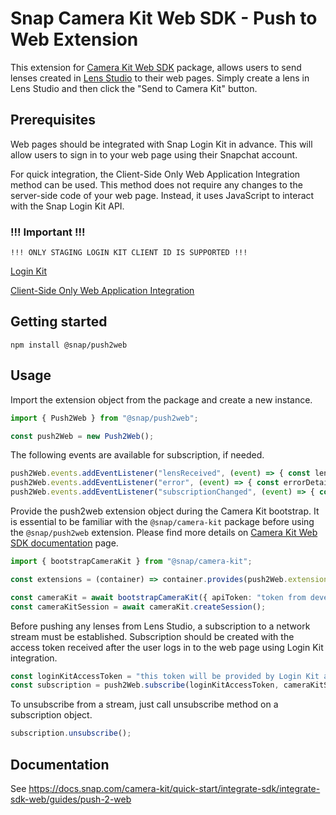 # Snap Camera Kit Web SDK - Push to Web Extension

This extension for [Camera Kit Web SDK](https://www.npmjs.com/package/@snap/camera-kit) package, allows users to send lenses created in [Lens Studio](https://ar.snap.com/lens-studio) to their web pages. Simply create a lens in Lens Studio and then click the "Send to Camera Kit" button.

## Prerequisites

Web pages should be integrated with Snap Login Kit in advance. This will allow users to sign in to your web page using their Snapchat account.

For quick integration, the Client-Side Only Web Application Integration method can be used. This method does not require any changes to the server-side code of your web page. Instead, it uses JavaScript to interact with the Snap Login Kit API.

### !!! Important !!!
```
!!! ONLY STAGING LOGIN KIT CLIENT ID IS SUPPORTED !!!
```

[Login Kit](https://docs.snap.com/snap-kit/login-kit/Tutorials/web#requirements)

[Client-Side Only Web Application Integration](https://docs.snap.com/snap-kit/login-kit/Tutorials/web#client-side-only-web-application-integration)

###

## Getting started

```
npm install @snap/push2web
```

## Usage

Import the extension object from the package and create a new instance.
```ts
import { Push2Web } from "@snap/push2web";

const push2Web = new Push2Web();
```

The following events are available for subscription, if needed.
```ts
push2Web.events.addEventListener("lensReceived", (event) => { const lensDetails = event.detail;  });
push2Web.events.addEventListener("error", (event) => { const errorDetails = event.detail; });
push2Web.events.addEventListener("subscriptionChanged", (event) => { const subState = event.detail; };)
```

Provide the push2web extension object during the Camera Kit bootstrap. It is essential to be familiar with the `@snap/camera-kit` package before using the `@snap/push2web` extension. Please find more details on [Camera Kit Web SDK documentation](https://docs.snap.com/camera-kit/quick-start/integrate-sdk/integrate-sdk-web/web-configuration) page.
```ts
import { bootstrapCameraKit } from "@snap/camera-kit";

const extensions = (container) => container.provides(push2Web.extension);

const cameraKit = await bootstrapCameraKit({ apiToken: "token from developer portal" }, extensions);
const cameraKitSession = await cameraKit.createSession();
```


Before pushing any lenses from Lens Studio, a subscription to a network stream must be established. Subscription should be created with the access token received after the user logs in to the web page using Login Kit integration.
```ts
const loginKitAccessToken = "this token will be provided by Login Kit after user login";
const subscription = push2Web.subscribe(loginKitAccessToken, cameraKitSession, cameraKit.lensRepository);
```

To unsubscribe from a stream, just call unsubscribe method on a subscription object.
```ts
subscription.unsubscribe();
```
## Documentation

See https://docs.snap.com/camera-kit/quick-start/integrate-sdk/integrate-sdk-web/guides/push-2-web
